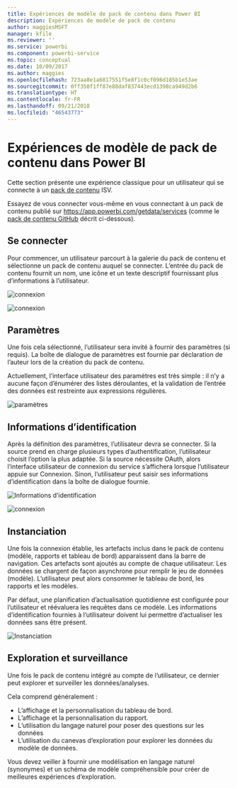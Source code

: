 ```yaml
---
title: Expériences de modèle de pack de contenu dans Power BI
description: Expériences de modèle de pack de contenu
author: maggiesMSFT
manager: kfile
ms.reviewer: ''
ms.service: powerbi
ms.component: powerbi-service
ms.topic: conceptual
ms.date: 10/09/2017
ms.author: maggies
ms.openlocfilehash: 723aa8e1a6817551f5e8f1c0cf096d185b1e53ae
ms.sourcegitcommit: 0ff358f1ff87e88daf837443ecd1398ca949d2b6
ms.translationtype: HT
ms.contentlocale: fr-FR
ms.lasthandoff: 09/21/2018
ms.locfileid: "46543773"
---
```

# <a name="template-content-pack-experiences-in-power-bi"></a>Expériences de modèle de pack de contenu dans Power BI
Cette section présente une expérience classique pour un utilisateur qui se connecte à un [pack de contenu](consumer/end-user-connect-to-services.md) ISV.

Essayez de vous connecter vous-même en vous connectant à un pack de contenu publié sur https://app.powerbi.com/getdata/services (comme le [pack de contenu GitHub](https://app.powerbi.com/getdata/services/github) décrit ci-dessous).

## <a name="connect"></a>Se connecter
Pour commencer, un utilisateur parcourt à la galerie du pack de contenu et sélectionne un pack de contenu auquel se connecter. L’entrée du pack de contenu fournit un nom, une icône et un texte descriptif fournissant plus d’informations à l’utilisateur.

![connexion](media/template-content-pack-experience/github_data.png)

![connexion](media/template-content-pack-experience/github_connect.png)

## <a name="parameters"></a>Paramètres
Une fois cela sélectionné, l’utilisateur sera invité à fournir des paramètres (si requis). La boîte de dialogue de paramètres est fournie par déclaration de l’auteur lors de la création du pack de contenu.

Actuellement, l’interface utilisateur des paramètres est très simple : il n’y a aucune façon d’énumérer des listes déroulantes, et la validation de l’entrée des données est restreinte aux expressions régulières.

![paramètres](media/template-content-pack-experience/github_params.png)

## <a name="credentials"></a>Informations d’identification
Après la définition des paramètres, l’utilisateur devra se connecter.  Si la source prend en charge plusieurs types d’authentification, l’utilisateur choisit l’option la plus adaptée. Si la source nécessite OAuth, alors l’interface utilisateur de connexion du service s’affichera lorsque l’utilisateur appuie sur Connexion.  Sinon, l’utilisateur peut saisir ses informations d’identification dans la boîte de dialogue fournie.

![Informations d’identification](media/template-content-pack-experience/github_login.png)

![connexion](media/template-content-pack-experience/github_creds2.png)

## <a name="instantiation"></a>Instanciation
Une fois la connexion établie, les artefacts inclus dans le pack de contenu (modèle, rapports et tableau de bord) apparaissent dans la barre de navigation.  Ces artefacts sont ajoutés au compte de chaque utilisateur.  Les données se chargent de façon asynchrone pour remplir le jeu de données (modèle).  L’utilisateur peut alors consommer le tableau de bord, les rapports et les modèles.

Par défaut, une planification d’actualisation quotidienne est configurée pour l’utilisateur et réévaluera les requêtes dans ce modèle.  Les informations d’identification fournies à l’utilisateur doivent lui permettre d’actualiser les données sans être présent.

![Instanciation](media/template-content-pack-experience/github_dashboard.png)

## <a name="exploration-and-monitoring"></a>Exploration et surveillance
Une fois le pack de contenu intégré au compte de l’utilisateur, ce dernier peut explorer et surveiller les données/analyses.

Cela comprend généralement :

* L’affichage et la personnalisation du tableau de bord.
* L’affichage et la personnalisation du rapport.
* L’utilisation du langage naturel pour poser des questions sur les données
* L’utilisation du canevas d’exploration pour explorer les données du modèle de données.

Vous devez veiller à fournir une modélisation en langage naturel (synonymes) et un schéma de modèle compréhensible pour créer de meilleures expériences d’exploration.

